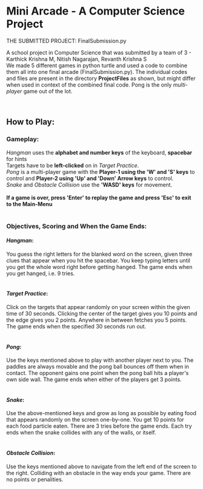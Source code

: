 # Mini Arcade - A Computer Science Project

THE SUBMITTED PROJECT: FinalSubmission.py

A school project in Computer Science that was submitted by a team of 3 - Karthick Krishna M, Nitish Nagarajan, Revanth Krishna S<br>
We made 5 different games in python turtle and used a code to combine them all into one final arcade (FinalSubmission.py). The individual codes and files are present in the directory __ProjectFiles__ as shown, but might differ when used in context of the combined final code. Pong is the only <i> multi-player </i> game out of the lot.

<br>

## How to Play:

### Gameplay:
*Hangman* uses the **alphabet and number keys** of the keyboard, **spacebar** for hints <br>
Targets have to be **left-clicked** on in *Target Practice*. <br>
*Pong* is a multi-player game with the **Player-1 using the 'W' and 'S' keys** to control and **Player-2 using 'Up' and 'Down' Arrow keys** to control.<br>
*Snake* and *Obstacle Collision* use the **'WASD' keys** for movement. <br>
<br><strong>
If a game is over, press '**Enter**' to replay the game and press '**Esc**' to exit to the Main-Menu<br>
<br></strong>
### Objectives, Scoring and When the Game Ends:

#### *Hangman*: 
You guess the right letters for the blanked word on the screen, given three clues that appear when you hit the spacebar. You keep typing letters until you get the whole word right before getting hanged. The game ends when you get hanged, i.e. 9 tries.<br><br>

#### *Target Practice*: 
Click on the targets that appear randomly on your screen within the given time of 30 seconds. Clicking the center of the target gives you 10 points and the edge gives you 2 points. Anywhere in between fetches you 5 points. The game ends when the specified 30 seconds run out.<br><br>

#### *Pong*: 
Use the keys mentioned above to play with another player next to you. The paddles are always movable and the pong ball bounces off them when in contact. The opponent gains one point when the pong ball hits a player's own side wall. The game ends when either of the players get 3 points. <br><br>

#### *Snake*: 
Use the above-mentioned keys and grow as long as possible by eating food that appears randomly on the screen one-by-one. You get 10 points for each food particle eaten. There are 3 tries before the game ends. Each try ends when the snake collides with any of the walls, or itself.<br><br>

#### *Obstacle Collision*: 
Use the keys mentioned above to navigate from the left end of the screen to the right. Colliding with an obstacle in the way ends your game. There are no points or penalities.<br><br>
